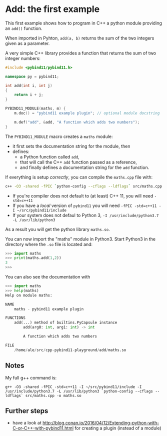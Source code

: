 # Add: the first example

This first example shows how to program in C++ a python module providing an `add()` function.

When imported in Pyhton, `add(a, b)` returns the sum of the two integers given as a parameter.

A very simple C++ library provides a function that returns the sum of two integer numbers:


```cpp
#include <pybind11/pybind11.h>

namespace py = pybind11;

int add(int i, int j)
{
    return i + j;
}

PYBIND11_MODULE(maths, m) {
    m.doc() = "pybind11 example plugin"; // optional module docstring

    m.def("add", &add, "A function which adds two numbers");
}
```

The `PYBIND11_MODULE` macro creates a `maths` module:

- it first sets the documentation string for the module, then
- defines:
  - a Python function called `add`,
  - that will call the C++ `add` function passed as a reference,
  - and finally defines a documentation string for the `add` function.

If everything is setup _correctly_, you can compile the `maths.cpp` file with:

```sh
c++ -O3 -shared -fPIC `python-config --cflags --ldflags` src/maths.cpp -o maths.so
```

- If you're compiler does not default to (at least) C++ 11, you will need `-std=c++11`
- If you have a _local_ version of `pybind11` you will need  `-fPIC -std=c++11 -I ~/src/pybind11/include`
- If your system does not defaul to Python 3, `-I /usr/include/python3.7 -L /usr/lib/python3`

As a result you will get the python library `maths.so`.

You can now import the "maths" module in Python3. Start Python3 in the directory where the `.so` file is located and:

```.py
>>> import maths
>>> print(maths.add(1,2))
3
>>>
```

You can also see the documentation with

```.py
>>> import maths
>>> help(maths)
Help on module maths:

NAME
    maths - pybind11 example plugin

FUNCTIONS
    add(...) method of builtins.PyCapsule instance
        add(arg0: int, arg1: int) -> int

        A function which adds two numbers

FILE
    /home/ale/src/cpp-pybind11-playground/add/maths.so
```

## Notes

My full g++ command is:

```
g++ -O3 -shared -fPIC -std=c++11 -I ~/src/pybind11/include -I /usr/include/python3.7 -L /usr/lib/python3 `python-config --cflags --ldflags` src/maths.cpp -o maths.so
```

## Further steps

- have a look at <http://blog.conan.io/2016/04/12/Extending-python-with-C-or-C++-with-pybind11.html> for creating a plugin (instead of a module)

